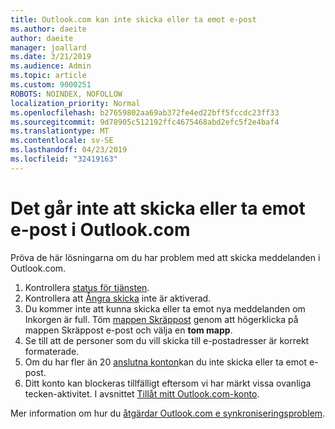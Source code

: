 ```yaml
---
title: Outlook.com kan inte skicka eller ta emot e-post
ms.author: daeite
author: daeite
manager: joallard
ms.date: 3/21/2019
ms.audience: Admin
ms.topic: article
ms.custom: 9000251
ROBOTS: NOINDEX, NOFOLLOW
localization_priority: Normal
ms.openlocfilehash: b27659802aa69ab372fe4ed22bff5fccdc23ff33
ms.sourcegitcommit: 9d78905c512192ffc4675468abd2efc5f2e4baf4
ms.translationtype: MT
ms.contentlocale: sv-SE
ms.lasthandoff: 04/23/2019
ms.locfileid: "32419163"
---
```

# <a name="cant-send-or-receive-email-in-outlookcom"></a>Det går inte att skicka eller ta emot e-post i Outlook.com

Pröva de här lösningarna om du har problem med att skicka meddelanden i Outlook.com.

1. Kontrollera [status för tjänsten](https://go.microsoft.com/fwlink/p/?linkid=837482).
1. Kontrollera att [Ångra skicka](https://outlook.live.com/mail/options/mail/messageContent/undoSend) inte är aktiverad.
1. Du kommer inte att kunna skicka eller ta emot nya meddelanden om Inkorgen är full. Töm [mappen Skräppost](https://outlook.live.com/mail/junkemail) genom att högerklicka på mappen Skräppost e-post och välja en **tom mapp**.
1. Se till att de personer som du vill skicka till e-postadresser är korrekt formaterade.
1. Om du har fler än 20 [anslutna konton](https://outlook.live.com/mail/options/mail/accounts/connected)kan du inte skicka eller ta emot e-post.
1. Ditt konto kan blockeras tillfälligt eftersom vi har märkt vissa ovanliga tecken-aktivitet. I avsnittet [Tillåt mitt Outlook.com-konto](https://support.office.com/article/f4ad2701-d166-4d8b-8a6a-9af2a1f8a4c4).

Mer information om hur du [åtgärdar Outlook.com e synkroniseringsproblem](https://support.office.com/article/d39e3341-8d79-4bf1-b3c7-ded602233642).